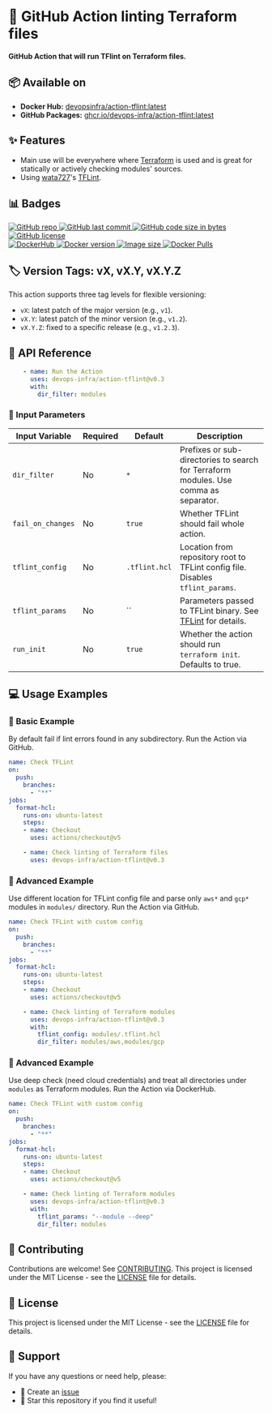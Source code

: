 # 🚀 GitHub Action linting Terraform files
**GitHub Action that will run TFlint on Terraform files.**


## 📦 Available on
- **Docker Hub:** [devopsinfra/action-tflint:latest](https://hub.docker.com/repository/docker/devopsinfra/action-tflint)
- **GitHub Packages:** [ghcr.io/devops-infra/action-tflint:latest](https://github.com/orgs/devops-infra/packages/container/package/action-tflint)


## ✨ Features
- Main use will be everywhere where [Terraform](https://github.com/hashicorp/terraform) is used and is great for statically or actively checking modules' sources.
- Using [wata727](https://github.com/wata727)'s [TFLint](https://github.com/terraform-linters/tflint).


## 📊 Badges
[
![GitHub repo](https://img.shields.io/badge/GitHub-devops--infra%2Faction--tflint-blueviolet.svg?style=plastic&logo=github)
![GitHub last commit](https://img.shields.io/github/last-commit/devops-infra/action-tflint?color=blueviolet&logo=github&style=plastic&label=Last%20commit)
![GitHub code size in bytes](https://img.shields.io/github/languages/code-size/devops-infra/action-tflint?color=blueviolet&label=Code%20size&style=plastic&logo=github)
![GitHub license](https://img.shields.io/github/license/devops-infra/action-tflint?color=blueviolet&logo=github&style=plastic&label=License)
](https://github.com/devops-infra/action-tflint "shields.io")
<br>
[
![DockerHub](https://img.shields.io/badge/DockerHub-devopsinfra%2Faction--tflint-blue.svg?style=plastic&logo=docker)
![Docker version](https://img.shields.io/docker/v/devopsinfra/action-tflint?color=blue&label=Version&logo=docker&style=plastic&sort=semver)
![Image size](https://img.shields.io/docker/image-size/devopsinfra/action-tflint/latest?label=Image%20size&style=plastic&logo=docker)
![Docker Pulls](https://img.shields.io/docker/pulls/devopsinfra/action-tflint?color=blue&label=Pulls&logo=docker&style=plastic)
](https://hub.docker.com/r/devopsinfra/action-tflint "shields.io")


## 🏷️ Version Tags: vX, vX.Y, vX.Y.Z
This action supports three tag levels for flexible versioning:
- `vX`: latest patch of the major version (e.g., `v1`).
- `vX.Y`: latest patch of the minor version (e.g., `v1.2`).
- `vX.Y.Z`: fixed to a specific release (e.g., `v1.2.3`).


## 📖 API Reference
```yaml
    - name: Run the Action
      uses: devops-infra/action-tflint@v0.3
      with:
        dir_filter: modules
```


### 🔧 Input Parameters
| Input Variable    | Required | Default       | Description                                                                                                |
|-------------------|----------|---------------|------------------------------------------------------------------------------------------------------------|
| `dir_filter`      | No       | `*`           | Prefixes or sub-directories to search for Terraform modules. Use comma as separator.                       |
| `fail_on_changes` | No       | `true`        | Whether TFLint should fail whole action.                                                                   |
| `tflint_config`   | No       | `.tflint.hcl` | Location from repository root to TFLint config file. Disables `tflint_params`.                             |
| `tflint_params`   | No       | ``            | Parameters passed to TFLint binary. See [TFLint](https://github.com/terraform-linters/tflint) for details. |
| `run_init`        | No       | `true`        | Whether the action should run `terraform init`. Defaults to true.                                          |


## 💻 Usage Examples

### 📝 Basic Example
By default fail if lint errors found in any subdirectory. Run the Action via GitHub.
```yaml
name: Check TFLint
on:
  push:
    branches:
      - "**"
jobs:
  format-hcl:
    runs-on: ubuntu-latest
    steps:
    - name: Checkout
      uses: actions/checkout@v5

    - name: Check linting of Terraform files
      uses: devops-infra/action-tflint@v0.3
```

### 🔀 Advanced Example
Use different location for TFLint config file and parse only `aws*` and `gcp*` modules in `modules/` directory. Run the Action via GitHub.
```yaml
name: Check TFLint with custom config
on:
  push:
    branches:
      - "**"
jobs:
  format-hcl:
    runs-on: ubuntu-latest
    steps:
    - name: Checkout
      uses: actions/checkout@v5

    - name: Check linting of Terraform modules
      uses: devops-infra/action-tflint@v0.3
      with:
        tflint_config: modules/.tflint.hcl
        dir_filter: modules/aws,modules/gcp
```

### 🔀 Advanced Example
Use deep check (need cloud credentials) and treat all directories under `modules` as Terraform modules. Run the Action via DockerHub.
```yaml
name: Check TFLint with custom config
on:
  push:
    branches:
      - "**"
jobs:
  format-hcl:
    runs-on: ubuntu-latest
    steps:
    - name: Checkout
      uses: actions/checkout@v5

    - name: Check linting of Terraform modules
      uses: devops-infra/action-tflint@v0.3
      with:
        tflint_params: "--module --deep"
        dir_filter: modules
```


## 🤝 Contributing
Contributions are welcome! See [CONTRIBUTING](https://github.com/devops-infra/.github/blob/master/CONTRIBUTING.md).
This project is licensed under the MIT License - see the [LICENSE](LICENSE) file for details.


## 📄 License
This project is licensed under the MIT License - see the [LICENSE](LICENSE) file for details.


## 💬 Support
If you have any questions or need help, please:
- 📝 Create an [issue](https://github.com/devops-infra/action-tflint/issues)
- 🌟 Star this repository if you find it useful!

